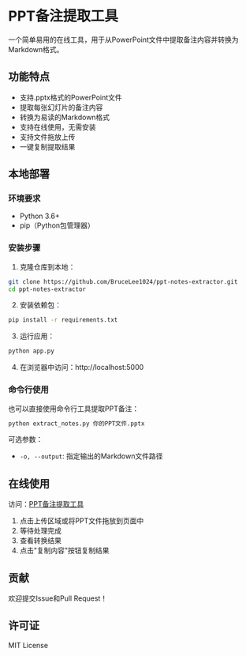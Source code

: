 # PPT备注提取工具

一个简单易用的在线工具，用于从PowerPoint文件中提取备注内容并转换为Markdown格式。

## 功能特点

- 支持.pptx格式的PowerPoint文件
- 提取每张幻灯片的备注内容
- 转换为易读的Markdown格式
- 支持在线使用，无需安装
- 支持文件拖放上传
- 一键复制提取结果

## 本地部署

### 环境要求

- Python 3.6+
- pip（Python包管理器）

### 安装步骤

1. 克隆仓库到本地：
```bash
git clone https://github.com/BruceLee1024/ppt-notes-extractor.git
cd ppt-notes-extractor
```

2. 安装依赖包：
```bash
pip install -r requirements.txt
```

3. 运行应用：
```bash
python app.py
```

4. 在浏览器中访问：http://localhost:5000

### 命令行使用

也可以直接使用命令行工具提取PPT备注：

```bash
python extract_notes.py 你的PPT文件.pptx
```

可选参数：
- `-o, --output`: 指定输出的Markdown文件路径

## 在线使用

访问：[PPT备注提取工具](https://BruceLee1024.github.io/ppt-notes-extractor)

1. 点击上传区域或将PPT文件拖放到页面中
2. 等待处理完成
3. 查看转换结果
4. 点击"复制内容"按钮复制结果

## 贡献

欢迎提交Issue和Pull Request！

## 许可证

MIT License